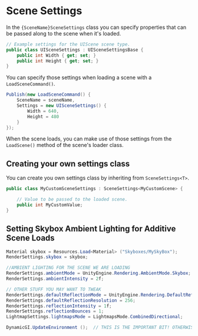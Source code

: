 # Scene Settings

In the `{SceneName}SceneSettings` class you can specify properties that can be passed along to the scene when it's loaded.

```csharp
// Example settings for the UIScene scene type.
public class UISceneSettings : UISceneSettingsBase {
    public int Width { get; set; }
    public int Height { get; set; }
}
```

You can specify those settings when loading a scene with a `LoadSceneCommand()`.

```csharp
Publish(new LoadSceneCommand() {
    SceneName = sceneName,
    Settings = new UISceneSettings() {
        Width = 640,
        Height = 480
    }
});
```

When the scene loads, you can make use of those settings from the `LoadScene()` method of the scene's loader class.

## Creating your own settings class

You can create you own settings class by inheriting from `SceneSettings<T>`.

```csharp
public class MyCustomSceneSettings : SceneSettings<MyCustomScene> {

    // Value to be passed to the loaded scene.
    public int MyCustomValue;
}
```

## Setting Skybox Ambient Lighting for Additive Scene Loads

```csharp
Material skybox = Resources.Load<Material> ("Skyboxes/MySkyBox");
RenderSettings.skybox = skybox;

//AMBIENT LIGHTING FOR THE SCENE WE ARE LOADING
RenderSettings.ambientMode = UnityEngine.Rendering.AmbientMode.Skybox;
RenderSettings.ambientIntensity = 2f;

// OTHER STUFF YOU MAY WANT TO TWEAK
RenderSettings.defaultReflectionMode = UnityEngine.Rendering.DefaultReflectionMode.Skybox;
RenderSettings.defaultReflectionResolution = 256;
RenderSettings.reflectionIntensity = 1f;
RenderSettings.reflectionBounces = 1;
LightmapSettings.lightmapsMode = LightmapsMode.CombinedDirectional;

DynamicGI.UpdateEnvironment ();  // THIS IS THE IMPORTANT BIT! OTHERWISE SKYBOX WILL NOT CREATE AMBIENT LIGHTING IN ADDITIVELY LOADED SCENE, IT WILL ONLY USE FIRST SCENE AMBIENT PROBE (MUST PRESS BUILD TO GENERATE)
